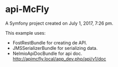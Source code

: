 api-McFly
=========

A Symfony project created on July 1, 2017, 7:26 pm.


This example uses: 
- FostRestBundle for creating de API.
- JMSSerializerBundle for serializing data.
- NelmioApiDocBundle for api doc. http://apimcfly.local/app_dev.php/api/v1/doc

